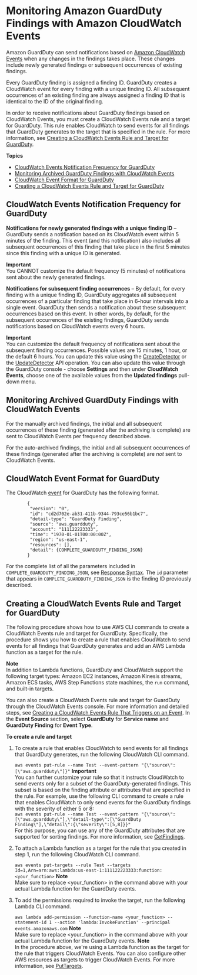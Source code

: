# Monitoring Amazon GuardDuty Findings with Amazon CloudWatch Events<a name="guardduty_findings_cloudwatch"></a>

Amazon GuardDuty can send notifications based on [Amazon CloudWatch Events](https://docs.aws.amazon.com/AmazonCloudWatch/latest/events/WhatIsCloudWatchEvents.html) when any changes in the findings takes place\. These changes include newly generated findings or subsequent occurrences of existing findings\.

Every GuardDuty finding is assigned a finding ID\. GuardDuty creates a CloudWatch event for every finding with a unique finding ID\. All subsequent occurrences of an existing finding are always assigned a finding ID that is identical to the ID of the original finding\.

In order to receive notifications about GuardDuty findings based on CloudWatch Events, you must create a CloudWatch Events rule and a target for GuardDuty\. This rule enables CloudWatch to send events for all findings that GuardDuty generates to the target that is specified in the rule\. For more information, see [Creating a CloudWatch Events Rule and Target for GuardDuty](#guardduty_cloudwatch_example)\.

**Topics**
+ [CloudWatch Events Notification Frequency for GuardDuty](#guardduty_findings_cloudwatch_notification_frequency)
+ [Monitoring Archived GuardDuty Findings with CloudWatch Events](#guardduty_findings_cloudwatch_archived)
+ [CloudWatch Event Format for GuardDuty](#guardduty_findings_cloudwatch_format)
+ [Creating a CloudWatch Events Rule and Target for GuardDuty](#guardduty_cloudwatch_example)

## CloudWatch Events Notification Frequency for GuardDuty<a name="guardduty_findings_cloudwatch_notification_frequency"></a>

**Notifications for newly generated findings with a unique finding ID** – GuardDuty sends a notification based on its CloudWatch event within 5 minutes of the finding\. This event \(and this notification\) also includes all subsequent occurrences of this finding that take place in the first 5 minutes since this finding with a unique ID is generated\.

**Important**  
You CANNOT customize the default frequency \(5 minutes\) of notifications sent about the newly generated findings\.

**Notifications for subsequent finding occurrences** – By default, for every finding with a unique finding ID, GuardDuty aggregates all subsequent occurrences of a particular finding that take place in 6\-hour intervals into a single event\. GuardDuty then sends a notification about these subsequent occurrences based on this event\. In other words, by default, for the subsequent occurrences of the existing findings, GuardDuty sends notifications based on CloudWatch events every 6 hours\.

**Important**  
You can customize the default frequency of notifications sent about the subsequent finding occurrences\. Possible values are 15 minutes, 1 hour, or the default 6 hours\. You can update this value using the [CreateDetector](create-detector.md) or the [UpdateDetector](update-detector.md) API operation\. You can also update this value through the GuardDuty console \- choose **Settings** and then under **CloudWatch Events**, choose one of the available values from the **Updated findings** pull\-down menu\.

## Monitoring Archived GuardDuty Findings with CloudWatch Events<a name="guardduty_findings_cloudwatch_archived"></a>

For the manually archived findings, the initial and all subsequent occurrences of these finding \(generated after the archiving is complete\) are sent to CloudWatch Events per frequency described above\.

For the auto\-archived findings, the initial and all subsequent occurrences of these findings \(generated after the archiving is complete\) are *not* sent to CloudWatch Events\.

## CloudWatch Event Format for GuardDuty<a name="guardduty_findings_cloudwatch_format"></a>

The CloudWatch [event](https://docs.aws.amazon.com/AmazonCloudWatch/latest/events/CloudWatchEventsandEventPatterns.html) for GuardDuty has the following format\.

```
        {
         "version": "0",
         "id": "cd2d702e-ab31-411b-9344-793ce56b1bc7",
         "detail-type": "GuardDuty Finding",
         "source": "aws.guardduty",
         "account": "111122223333",
         "time": "1970-01-01T00:00:00Z",
         "region": "us-east-1",
         "resources": [],
         "detail": {COMPLETE_GUARDDUTY_FINDING_JSON}
        }
```

For the complete list of all the parameters included in `COMPLETE_GUARDDUTY_FINDING_JSON`, see [Response Syntax](get-findings.md#get-findings-response-syntax)\. The `id` parameter that appears in `COMPLETE_GUARDDUTY_FINDING_JSON` is the finding ID previously described\.

## Creating a CloudWatch Events Rule and Target for GuardDuty<a name="guardduty_cloudwatch_example"></a>

The following procedure shows how to use AWS CLI commands to create a CloudWatch Events rule and target for GuardDuty\. Specifically, the procedure shows you how to create a rule that enables CloudWatch to send events for all findings that GuardDuty generates and add an AWS Lambda function as a target for the rule\. 

**Note**  
In addition to Lambda functions, GuardDuty and CloudWatch support the following target types: Amazon EC2 instances, Amazon Kinesis streams, Amazon ECS tasks, AWS Step Functions state machines, the `run` command, and built\-in targets\.

You can also create a CloudWatch Events rule and target for GuardDuty through the CloudWatch Events console\. For more information and detailed steps, see [Creating a CloudWatch Events Rule That Triggers on an Event](https://docs.aws.amazon.com/AmazonCloudWatch/latest/events/Create-CloudWatch-Events-Rule.html)\. In the **Event Source** section, select **GuardDuty** for **Service name** and **GuardDuty Finding** for **Event Type**\. 

**To create a rule and target**

1. To create a rule that enables CloudWatch to send events for all findings that GuardDuty generates, run the following CloudWatch CLI command\.

   `aws events put-rule --name Test --event-pattern "{\"source\":[\"aws.guardduty\"]}"`
**Important**  
You can further customize your rule so that it instructs CloudWatch to send events only for a subset of the GuardDuty\-generated findings\. This subset is based on the finding attribute or attributes that are specified in the rule\. For example, use the following CLI command to create a rule that enables CloudWatch to only send events for the GuardDuty findings with the severity of either 5 or 8:   
`aws events put-rule --name Test --event-pattern "{\"source\":[\"aws.guardduty\"],\"detail-type\":[\"GuardDuty Finding\"],\"detail\":{\"severity\":[5,8]}}"`  
For this purpose, you can use any of the GuardDuty attributes that are supported for sorting findings\. For more information, see [GetFindings](get-findings.md)\.

1. To attach a Lambda function as a target for the rule that you created in step 1, run the following CloudWatch CLI command\.

   `aws events put-targets --rule Test --targets Id=1,Arn=arn:aws:lambda:us-east-1:111122223333:function:<your_function>`
**Note**  
Make sure to replace <your\_function> in the command above with your actual Lambda function for the GuardDuty events\.

1. To add the permissions required to invoke the target, run the following Lambda CLI command\.

   `aws lambda add-permission --function-name <your_function> --statement-id 1 --action 'lambda:InvokeFunction' --principal events.amazonaws.com`
**Note**  
Make sure to replace <your\_function> in the command above with your actual Lambda function for the GuardDuty events\.
**Note**  
In the procedure above, we're using a Lambda function as the target for the rule that triggers CloudWatch Events\. You can also configure other AWS resources as targets to trigger CloudWatch Events\. For more information, see [PutTargets](https://docs.aws.amazon.com/AmazonCloudWatchEvents/latest/APIReference/API_PutTargets.html)\.
